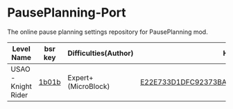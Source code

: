 # PausePlanning-Port
The online pause planning settings repository for PausePlanning mod.

| Level Name | bsr key | Difficulties(Author) | Hash |
|--|--|--|--|
| USAO - Knight Rider | [1b01b](https://beatsaver.com/maps/1b01b) | Expert+(MicroBlock) | [E22E733D1DFC92373BA5AB954BA37AB3C39D4562](https://github.com/MicroCBer/PausePlanning-Port/tree/main/custom_level_E22E733D1DFC92373BA5AB954BA37AB3C39D4562) |
